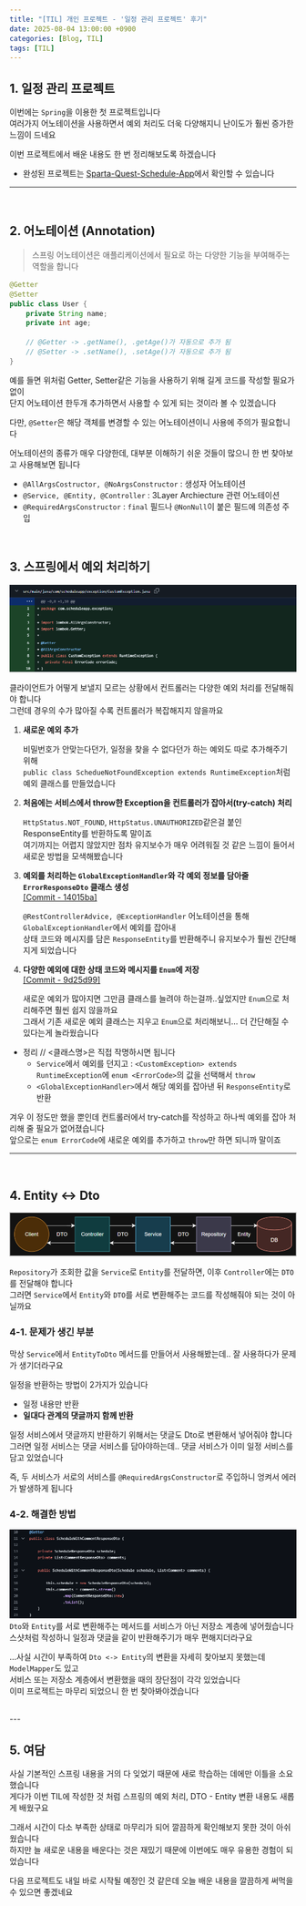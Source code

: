 ```yaml
---
title: "[TIL] 개인 프로젝트 - '일정 관리 프로젝트' 후기"
date: 2025-08-04 13:00:00 +0900
categories: [Blog, TIL]
tags: [TIL]
---
```


## 1. 일정 관리 프로젝트

이번에는 `Spring`을 이용한 첫 프로젝트입니다  
여러가지 어노테이션을 사용하면서 예외 처리도 더욱 다양해지니 난이도가 훨씬 증가한 느낌이 드네요  
  
이번 프로젝트에서 배운 내용도 한 번 정리해보도록 하겠습니다  
  
- 완성된 프로젝트는 [Sparta-Quest-Schedule-App](https://github.com/TwoTechSide/Sparta-Quest-Schedule-App)에서 확인할 수 있습니다  

---  
<br>

## 2. 어노테이션 (Annotation)

> 스프링 어노테이션은 애플리케이션에서 필요로 하는 다양한 기능을 부여해주는 역할을 합니다  
  
```java
@Getter
@Setter
public class User {
    private String name;
    private int age;

    // @Getter -> .getName(), .getAge()가 자동으로 추가 됨
    // @Setter -> .setName(), .setAge()가 자동으로 추가 됨
}
```
예를 들면 위처럼 Getter, Setter같은 기능을 사용하기 위해 길게 코드를 작성할 필요가 없이  
단지 어노테이션 한두개 추가하면서 사용할 수 있게 되는 것이라 볼 수 있겠습니다  
  
다만, `@Setter`은 해당 객체를 변경할 수 있는 어노테이션이니 사용에 주의가 필요합니다  
  
어노테이션의 종류가 매우 다양한데, 대부분 이해하기 쉬운 것들이 많으니 한 번 찾아보고 사용해보면 됩니다  
- `@AllArgsCostructor, @NoArgsConstructor` : 생성자 어노테이션
- `@Service, @Entity, @Controller` : 3Layer Archiecture 관련 어노테이션
- `@RequiredArgsConstructor` : `final` 필드나 `@NonNull`이 붙은 필드에 의존성 주입
  
<br>

## 3. 스프링에서 예외 처리하기  

![img](/assets/img/postimg/postimg048.png)

클라이언트가 어떻게 보낼지 모르는 상황에서 컨트롤러는 다양한 예외 처리를 전달해줘야 합니다  
그런데 경우의 수가 많아질 수록 컨트롤러가 복잡해지지 않을까요  
  
1. **새로운 예외 추가**  
     
   비밀번호가 안맞는다던가, 일정을 찾을 수 없다던가 하는 예외도 따로 추가해주기 위해  
   `public class SchedueNotFoundException extends RuntimeException`처럼 예외 클래스를 만들었습니다  

2. **처음에는 서비스에서 throw한 Exception을 컨트롤러가 잡아서(try-catch) 처리**  
     
   `HttpStatus.NOT_FOUND`, `HttpStatus.UNAUTHORIZED`같은걸 붙인 ResponseEntity를 반환하도록 말이죠  
   여기까지는 어렵지 않았지만 점차 유지보수가 매우 어려워질 것 같은 느낌이 들어서 새로운 방법을 모색해봤습니다  

3. **예외를 처리하는 `GlobalExceptionHandler`와 각 예외 정보를 담아줄 `ErrorResponseDto` 클래스 생성**  
   [[Commit - 14015ba]](https://github.com/TwoTechSide/Sparta-Quest-Schedule-App/commit/14015dafaefe5a422c113d7906cfe6161d608002)  
     
   `@RestControllerAdvice, @ExceptionHandler` 어노테이션을 통해 `GlobalExceptionHandler`에서 예외를 잡아내  
   상태 코드와 메시지를 담은 `ResponseEntity`를 반환해주니 유지보수가 훨씬 간단해지게 되었습니다  

4. **다양한 예외에 대한 상태 코드와 메시지를 `Enum`에 저장**  
   [[Commit - 9d25d99]](https://github.com/TwoTechSide/Sparta-Quest-Schedule-App/commit/9d25d99b54638f674f54e04eaf0972db2ea1ce13)
     
   새로운 예외가 많아지면 그만큼 클래스를 늘려야 하는걸까..싶었지만 `Enum`으로 처리해주면 훨씬 쉽지 않을까요  
   그래서 기존 새로운 예외 클래스는 지우고 `Enum`으로 처리해보니... 더 간단해질 수 있다는게 놀라웠습니다  

- 정리 // <클래스명>은 직접 작명하시면 됩니다
  - `Service`에서 예외를 던지고
    : `<CustomException> extends RuntimeException`에 `enum <ErrorCode>`의 값을 선택해서 `throw`
  - `<GlobalExceptionHandler>`에서 해당 예외를 잡아낸 뒤 `ResponseEntity`로 반환

겨우 이 정도만 했을 뿐인데 컨트롤러에서 try-catch를 작성하고 하나씩 예외를 잡아 처리해 줄 필요가 없어졌습니다  
앞으로는 `enum ErrorCode`에 새로운 예외를 추가하고 `throw`만 하면 되니까 말이죠  
  
---
<br>

## 4. Entity <-> Dto
  
![img](https://github.com/TwoTechSide/Sparta-Quest-Schedule-App/blob/main/.github/assets/3-Layer-Architecture.png?raw=true)

`Repository`가 조회한 값을 `Service`로 `Entity`를 전달하면, 이후 `Controller`에는 `DTO`를 전달해야 합니다  
그러면 `Service`에서 `Entity`와 `DTO`를 서로 변환해주는 코드를 작성해줘야 되는 것이 아닐까요  
  
### 4-1. 문제가 생긴 부분  

막상 `Service`에서 `EntityToDto` 메서드를 만들어서 사용해봤는데.. 잘 사용하다가 문제가 생기더라구요  
  
일정을 반환하는 방법이 2가지가 있습니다  
- 일정 내용만 반환
- **일대다 관계의 댓글까지 함께 반환**
  
일정 서비스에서 댓글까지 반환하기 위해서는 댓글도 Dto로 변환해서 넣어줘야 합니다  
그러면 일정 서비스는 댓글 서비스를 담아야하는데.. 댓글 서비스가 이미 일정 서비스를 담고 있었습니다  
  
즉, 두 서비스가 서로의 서비스를 `@RequiredArgsConstructor`로 주입하니 엉켜서 에러가 발생하게 됩니다  
  
### 4-2. 해결한 방법  

![img](/assets/img/postimg/postimg049.png)
`Dto`와 `Entity`를 서로 변환해주는 메서드를 서비스가 아닌 저장소 계층에 넣어줬습니다  
스샷처럼 작성하니 일정과 댓글을 같이 반환해주기가 매우 편해지더라구요  
  
...사실 시간이 부족하여 `Dto <-> Entity`의 변환을 자세히 찾아보지 못했는데 `ModelMapper`도 있고  
서비스 또는 저장소 계층에서 변환했을 때의 장단점이 각각 있었습니다  
이미 프로젝트는 마무리 되었으니 한 번 찾아봐야겠습니다  
  
<br>
---

## 5. 여담  

사실 기본적인 스프링 내용을 거의 다 잊었기 때문에 새로 학습하는 데에만 이틀을 소요했습니다  
게다가 이번 TIL에 작성한 것 처럼 스프링의 예외 처리, DTO - Entity 변환 내용도 새롭게 배웠구요  
  
그래서 시간이 다소 부족한 상태로 마무리가 되어 깔끔하게 확인해보지 못한 것이 아쉬웠습니다  
하지만 늘 새로운 내용을 배운다는 것은 재밌기 때문에 이번에도 매우 유용한 경험이 되었습니다  
  
다음 프로젝트도 내일 바로 시작될 예정인 것 같은데 오늘 배운 내용을 깔끔하게 써먹을 수 있으면 좋겠네요  